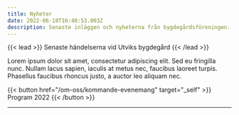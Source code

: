 ```yaml
---
title: Nyheter
date: 2022-06-18T16:48:53.003Z
description: Senaste inläggen och nyheterna från bygdegårdsföreningen.
---
```


{{< lead >}}
Senaste händelserna vid Utviks bygdegård
{{< /lead >}}

Lorem ipsum dolor sit amet, consectetur adipiscing elit. Sed eu fringilla nunc. Nullam lacus sapien, iaculis at metus nec, faucibus laoreet turpis. Phasellus faucibus rhoncus justo, a auctor leo aliquam nec.

{{< button href="/om-oss/kommande-evenemang" target="_self" >}}
Program 2022
{{< /button >}}

---


